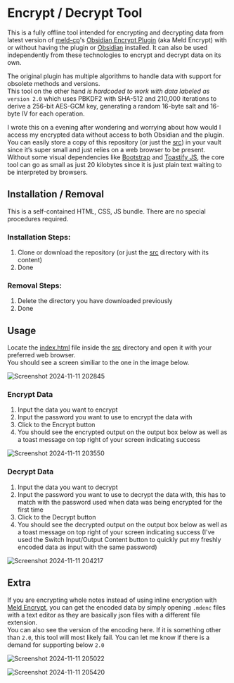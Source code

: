 # Encrypt / Decrypt Tool
This is a fully offline tool intended for encrypting and decrypting data from latest version of [meld-cp](https://github.com/meld-cp)'s [Obsidian Encrypt Plugin](https://github.com/meld-cp/obsidian-encrypt) (aka Meld Encrypt) with or without having the plugin or [Obsidian](https://obsidian.md/) installed. It can also be used independently from these technologies to encrypt and decrypt data on its own.  

The original plugin has multiple algorithms to handle data with support for obsolete methods and versions.  
This tool on the other hand _is hardcoded to work with data labeled as_ `version 2.0` which uses PBKDF2 with SHA-512 and 210,000 iterations to derive a 256-bit AES-GCM key, generating a random 16-byte salt and 16-byte IV for each operation.

I wrote this on a evening after wondering and worrying about how would I access my encrypted data without access to both Obsidian and the plugin. 
You can easily store a copy of this repository (or just the [src](src)) in your vault since it’s super small and just relies on a web browser to be present. Without some visual dependencies like [Bootstrap](https://getbootstrap.com/) and [Toastify JS](https://apvarun.github.io/toastify-js/#), the core tool can go as small as just 20 kilobytes since it is just plain text waiting to be interpreted by browsers.

## Installation / Removal
This is a self-contained HTML, CSS, JS bundle. There are no special procedures required.

### Installation Steps:
1. Clone or download the repository (or just the [src](src) directory with its content)
2. Done

### Removal Steps:
1. Delete the directory you have downloaded previously
2. Done

## Usage
Locate the [index.html](src/index.html) file inside the [src](src) directory and open it with your preferred web browser.  
You should see a screen similiar to the one in the image below.  

![Screenshot 2024-11-11 202845](https://github.com/user-attachments/assets/2bb713fa-4ea5-4ffa-94df-79135d6bcab0)

### Encrypt Data
1. Input the data you want to encrypt
2. Input the password you want to use to encrypt the data with
3. Click to the Encrypt button
4. You should see the encrypted output on the output box below as well as a toast message on top right of your screen indicating success

![Screenshot 2024-11-11 203550](https://github.com/user-attachments/assets/18cc0572-bfc9-4f77-bafa-2b72dee5a029)

### Decrypt Data
1. Input the data you want to decrypt
2. Input the password you want to use to decrypt the data with, this has to match with the password used when data was being encrypted for the first time
3. Click to the Decrypt button
4. You should see the decrypted output on the output box below as well as a toast message on top right of your screen indicating success (I've used the Switch Input/Output Content button to quickly put my freshly encoded data as input with the same password)

![Screenshot 2024-11-11 204217](https://github.com/user-attachments/assets/244accd3-d6ce-4ae4-89e2-264bcb820e5f)

## Extra
If you are encrypting whole notes instead of using inline encryption with [Meld Encrypt](https://github.com/meld-cp/obsidian-encrypt), you can get the encoded data by simply opening `.mdenc` files with a text editor as they are basically json files with a different file extension.  
You can also see the version of the encoding here. If it is something other than `2.0`, this tool will most likely fail. You can let me know if there is a demand for supporting below `2.0`

![Screenshot 2024-11-11 205022](https://github.com/user-attachments/assets/dacd1edd-03fd-497e-9da8-bc42e898933f)

![Screenshot 2024-11-11 205420](https://github.com/user-attachments/assets/88c6959b-a40b-4ed5-b06c-b601969def86)
